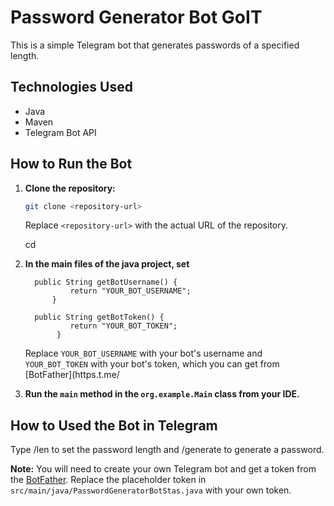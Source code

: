 # Password Generator Bot GoIT

This is a simple Telegram bot that generates passwords of a specified length.

## Technologies Used

- Java
- Maven
- Telegram Bot API

## How to Run the Bot

1. **Clone the repository:**
   ```bash
   git clone <repository-url>
   ```
   Replace `<repository-url>` with the actual URL of the repository.

   cd <project-directory>

2. **In the main files of the java project, set**
    ```
      public String getBotUsername() {
              return "YOUR_BOT_USERNAME";
          }

      public String getBotToken() {
              return "YOUR_BOT_TOKEN";
           }
    ```
      Replace `YOUR_BOT_USERNAME` with your bot's username and `YOUR_BOT_TOKEN` with your bot's token, which you can get from [BotFather](https.t.me/
3. **Run the `main` method in the `org.example.Main` class from your IDE.**

## How to Used the Bot in Telegram

Type /len <number> to set the password length and /generate to generate a password.

**Note:** You will need to create your own Telegram bot and get a token from the [BotFather](https://core.telegram.org/bots#6-botfather). Replace the placeholder token in `src/main/java/PasswordGeneratorBotStas.java` with your own token.
